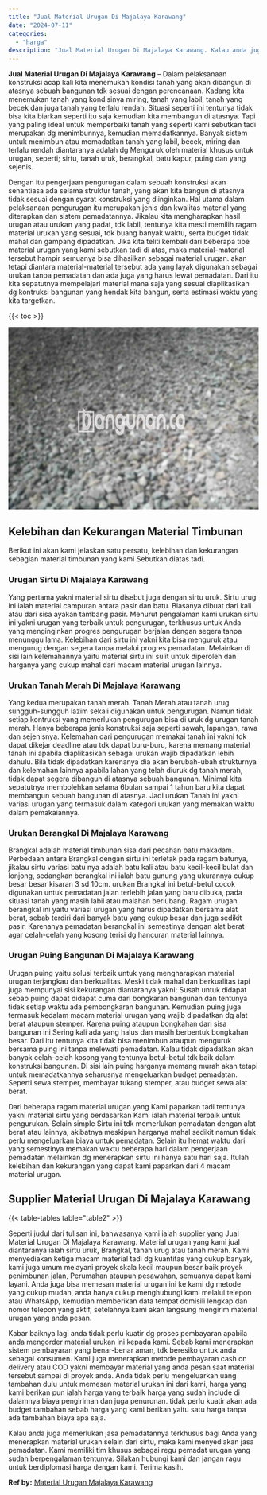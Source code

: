 ```yaml
---
title: "Jual Material Urugan Di Majalaya Karawang"
date: "2024-07-11"
categories: 
  - "harga"
description: "Jual Material Urugan Di Majalaya Karawang. Kalau anda juga memerlukan jasa pemadatannya terkhusus bagi Anda yang menerapkan material urukan selain dari sirtu..."
---
```


**Jual Material Urugan Di Majalaya Karawang** – Dalam pelaksanaan konstruksi acap kali kita menemukan kondisi tanah yang akan dibangun di atasnya sebuah bangunan tdk sesuai dengan perencanaan. Kadang kita menemukan tanah yang kondisinya miring, tanah yang labil, tanah yang becek dan juga tanah yang terlalu rendah. Situasi seperti ini tentunya tidak bisa kita biarkan seperti itu saja kemudian kita membangun di atasnya. Tapi yang paling ideal untuk memperbaiki tanah yang seperti kami sebutkan tadi merupakan dg menimbunnya, kemudian memadatkannya. Banyak sistem untuk menimbun atau memadatkan tanah yang labil, becek, miring dan terlalu rendah diantaranya adalah dg Menguruk oleh material khusus untuk urugan, seperti; sirtu, tanah uruk, berangkal, batu kapur, puing dan yang sejenis.

Dengan itu pengerjaan pengurugan dalam sebuah konstruksi akan senantiasa ada selama struktur tanah, yang akan kita bangun di atasnya tidak sesuai dengan syarat konstruksi yang diinginkan. Hal utama dalam pelaksanaan pengurugan itu merupakan jenis dan kwalitas material yang diterapkan dan sistem pemadatannya. Jikalau kita mengharapkan hasil urugan atau urukan yang padat, tdk labil, tentunya kita mesti memilih ragam material urukan yang sesuai, tdk buang banyak waktu, serta budget tidak mahal dan gampang dipadatkan. Jika kita teliti kembali dari beberapa tipe material urugan yang kami sebutkan tadi di atas, maka material-material tersebut hampir semuanya bisa dihasilkan sebagai material urugan. akan tetapi diantara material-material tersebut ada yang layak digunakan sebagai urukan tanpa pemadatan dan ada juga yang harus lewat pemadatan. Dari itu kita sepatutnya mempelajari material mana saja yang sesuai diaplikasikan dg kontruksi bangunan yang hendak kita bangun, serta estimasi waktu yang kita targetkan.

{{< toc >}}

![Jual Material Urugan Di Majalaya Karawang](/images/jual-urugan-10.png)

## Kelebihan dan Kekurangan Material Timbunan

Berikut ini akan kami jelaskan satu persatu, kelebihan dan kekurangan sebagian material timbunan yang kami Sebutkan diatas tadi.

### Urugan Sirtu Di Majalaya Karawang

Yang pertama yakni material sirtu disebut juga dengan sirtu uruk. Sirtu urug ini ialah material campuran antara pasir dan batu. Biasanya dibuat dari kali atau dari sisa ayakan tambang pasir. Menurut pengalaman kami urukan sirtu ini yakni urugan yang terbaik untuk pengurugan, terkhusus untuk Anda yang menginginkan progres pengurugan berjalan dengan segera tanpa menunggu lama. Kelebihan dari sirtu ini yakni kita bisa menguruk atau mengurug dengan segera tanpa melalui progres pemadatan. Melainkan di sisi lain kelemahannya yaitu material sirtu ini sulit untuk diperoleh dan harganya yang cukup mahal dari macam material urugan lainnya.

### Urukan Tanah Merah Di Majalaya Karawang

Yang kedua merupakan tanah merah. Tanah Merah atau tanah urug sungguh-sungguh lazim sekali digunakan untuk pengurugan. Namun tidak setiap kontruksi yang memerlukan pengurugan bisa di uruk dg urugan tanah merah. Hanya beberapa jenis konstruksi saja seperti sawah, lapangan, rawa dan sejenisnya. Kelemahan dari pengurugan memakai tanah ini yakni tdk dapat dikejar deadline atau tdk dapat buru-buru, karena memang material tanah ini apabila diaplikasikan sebagai urukan wajib dipadatkan lebih dahulu. Bila tidak dipadatkan karenanya dia akan berubah-ubah strukturnya dan kelemahan lainnya apabila lahan yang telah diuruk dg tanah merah, tidak dapat segera dibangun di atasnya sebuah bangunan. Minimal kita sepatutnya membolehkan selama 6bulan sampai 1 tahun baru kita dapat membangun sebuah bangunan di atasnya. Jadi urukan Tanah ini yakni variasi urugan yang termasuk dalam kategori urukan yang memakan waktu dalam pemakaiannya.

### Urukan Berangkal Di Majalaya Karawang

Brangkal adalah material timbunan sisa dari pecahan batu makadam. Perbedaan antara Brangkal dengan sirtu ini terletak pada ragam batunya, jikalau sirtu variasi batu nya adalah batu kali atau batu kecil-kecil bulat dan lonjong, sedangkan berangkal ini ialah batu gunung yang ukurannya cukup besar besar kisaran 3 sd 10cm. urukan Brangkal ini betul-betul cocok digunakan untuk pemadatan jalan terlebih jalan yang baru dibuka, pada situasi tanah yang masih labil atau malahan berlubang. Ragam urugan berangkal ini yaitu variasi urugan yang harus dipadatkan bersama alat berat, sebab terdiri dari banyak batu yang cukup besar dan juga sedikit pasir. Karenanya pemadatan berangkal ini semestinya dengan alat berat agar celah-celah yang kosong terisi dg hancuran material lainnya.

### Urugan Puing Bangunan Di Majalaya Karawang

Urugan puing yaitu solusi terbaik untuk yang mengharapkan material urugan terjangkau dan berkualitas. Meski tidak mahal dan berkualitas tapi juga mempunyai sisi kekurangan diantaranya yakni; Susah untuk didapat sebab puing dapat didapat cuma dari bongkaran bangunan dan tentunya tidak setiap waktu ada pembongkaran bangunan. Kemudian puing juga termasuk kedalam macam material urugan yang wajib dipadatkan dg alat berat ataupun stemper. Karena puing ataupun bongkahan dari sisa bangunan ini Sering kali ada yang halus dan masih berbentuk bongkahan besar. Dari itu tentunya kita tidak bisa menimbun ataupun menguruk bersama puing ini tanpa melewati pemadatan. Kalau tidak dipadatkan akan banyak celah-celah kosong yang tentunya betul-betul tdk baik dalam konstruksi bangunan. Di sisi lain puing harganya memang murah akan tetapi untuk memadatkannya seharusnya mengeluarkan budget pemadatan. Seperti sewa stemper, membayar tukang stemper, atau budget sewa alat berat.

Dari beberapa ragam material urugan yang Kami paparkan tadi tentunya yakni material sirtu yang berdasarkan Kami ialah material terbaik untuk pengurukan. Selain simple Sirtu ini tdk memerlukan pemadatan dengan alat berat atau lainnya, akibatnya meskipun harganya mahal sedikit namun tidak perlu mengeluarkan biaya untuk pemadatan. Selain itu hemat waktu dari yang semestinya memakan waktu beberapa hari dalam pengerjaan pemadatan melainkan dg menerapkan sirtu ini hanya satu hari saja. Itulah kelebihan dan kekurangan yang dapat kami paparkan dari 4 macam material urugan.

## Supplier Material Urugan Di Majalaya Karawang

{{< table-tables table="table2" >}}

Seperti judul dari tulisan ini, bahwasanya kami ialah supplier yang Jual Material Urugan Di Majalaya Karawang. Material urugan yang kami jual diantaranya ialah sirtu uruk, Brangkal, tanah urug atau tanah merah. Kami menyediakan ketiga macam material tadi dg kuantitas yang cukup banyak, kami juga umum melayani proyek skala kecil maupun besar baik proyek penimbunan jalan, Perumahan ataupun pesawahan, semuanya dapat kami layani. Anda juga bisa memesan material urugan ini ke kami dg metode yang cukup mudah, anda hanya cukup menghubungi kami melalui telepon atau WhatsApp, kemudian memberikan data tempat domisili lengkap dan nomor telepon yang aktif, setelahnya kami akan langsung mengirim material urugan yang anda pesan.

Kabar baiknya lagi anda tidak perlu kuatir dg proses pembayaran apabila anda mengorder material urukan ini kepada kami. Sebab kami menerapkan sistem pembayaran yang benar-benar aman, tdk beresiko untuk anda sebagai konsumen. Kami juga menerapkan metode pembayaran cash on delivery atau COD yakni membayar material yang anda pesan saat material tersebut sampai di proyek anda. Anda tidak perlu mengeluarkan uang tambahan dulu untuk memesan material urukan ini dari kami, harga yang kami berikan pun ialah harga yang terbaik harga yang sudah include di dalamnya biaya pengiriman dan juga penurunan. tidak perlu kuatir akan ada budget tambahan sebab harga yang kami berikan yaitu satu harga tanpa ada tambahan biaya apa saja.

Kalau anda juga memerlukan jasa pemadatannya terkhusus bagi Anda yang menerapkan material urukan selain dari sirtu, maka kami menyediakan jasa pemadatan. Kami memiliki tim khusus sebagai regu pemadat urugan yang sudah berpengalaman tentunya. Silakan hubungi kami dan jangan ragu untuk berdiplomasi harga dengan kami. Terima kasih.

**Ref by:** [Material Urugan Majalaya Karawang](https://id.wikipedia.org/wiki/Material)
